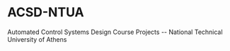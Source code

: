 # ACSD-NTUA
Automated Control Systems Design Course Projects -- National Technical University of Athens 
